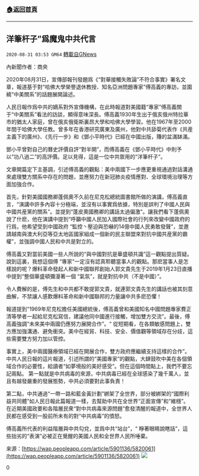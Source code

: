 ###  [:house:返回首頁](https://github.com/ourhimalayas/txt)
---

## 洋筆杆子”爲魔鬼中共代言
`2020-08-31 03:53 GM64` [轉載自GNews](https://gnews.org/zh-hant/326125/)

內新聞作者：商央

2020年08月31日，宣傳部報刊發題爲《“對華接觸失敗論”不符合事實》署名文章，報道基于對“哈佛大學榮譽退休教授、知名亞洲問題專家”傅高義的專訪，並圍繞“中美關系”的話題展開論述。

人民日報作爲中共的嫡系對外宣傳機構，在此時報道對美國籍“專家”傅高義關于“中美關系”看法的訪談，顯得意味深長。傅高義1930年生出于俄亥俄州特拉華市的猶太人家庭，曾在俄亥俄衛斯裏昂大學和哈佛大學學習。他在1967年至2000年間于哈佛大學任教。曾多年在香港研究廣東及廣州，他對中共舔菊代表作《共産主義下的廣州》、《先行一步》和《鄧小平時代》已經在中國出版，賺的盆滿缽滿。

鄧小平曾對自己的曆史評價自評“對半開”，而傅高義在《鄧小平時代》中則予以“功八過二”的高評價。足以見得，這是一位中共禦用的“洋筆杆子”。

文章開篇定下主基調，引述傅高義的觀點：美中兩國下一步應更重視通過對話溝通來處理雙方關系中存在的問題，並應努力在新冠肺炎疫情應對、全球環境治理等方面加強合作。

首先，針對美國國務卿蓬佩奧不久前在尼克松總統圖書館所做的演講，傅高義直言，“演講中許多內容十分極端，並沒有以事實爲依據，特別是誤判了中國人民與中國共産黨的關系”。並提到“蓬皮奧國務卿的講話太過偏激”。讓我們看下蓬佩奧說了什麽，他在演講中提到“呼籲中國人民加入國際社會的行列來改變中國政府的行爲，他希望受到中國政府 “監控丶壓迫與恐嚇的14億中國人民勇敢發聲”，並邀請越南與澳大利亞等亞太地區國家組成一個新的民主聯盟來對抗中國共産黨的霸權”，並強調中國人民和中共是對立的。

傅高義又對當前美國一些人所說的“與中國對抗是華盛頓共識”這一觀點提出質疑。說到這裏，我想這個傅 “專家”一定沒有認真聆聽當事人的觀點。那麽當事人是怎樣說的呢？爆料革命發起人和新中國聯邦創始人郭文貴先生于2019年1月23日直播中提到“整個華盛頓彌漫著一個 “氣氛”，就是對抗中共（不是中國）”。

令人費解的是，傅先生和中共都不敢提郭文貴，就連郭文貴先生的講話也被其刻意曲解，不禁讓人感歎爆料革命和新中國聯邦的力量讓中共多麽恐懼！

報道提到“1969年尼克松擔任美國總統後，傅高義曾和美國知名中國問題專家費正清等學者一起給尼克松寫信，建議他同中國進行接觸，增加雙方交流”。最後，傅高義強調“未來美中兩國仍應努力展開合作”。“ 從短期看，在各類敏感問題上，雙方應加強溝通、避免衝突。美中在經貿、科技、安全、價值觀等領域存在分歧，這些需要雙方努力加以管控。

事實上，美中兩國醫療領域已經在開展合作，雙方政府應繼續支持這樣的合作”。
中共人民日報的這片報道，引述所謂的“美國專家”的觀點，大肆鼓吹中美在各個領域合作的必要性，給讀者“如夢境般的美好感受”。但在這個時間點上，我們不要忘記兩點。
第一點就是中共病毒的來源，中共病毒已經在全球感染了幾千萬人，並且有越發嚴重的發展態勢，中共必須要對此事負責！

第二點，中共通過“一帶一路和藍金黃計劃”綁架了全世界，部分被綁架的“國際利益共同體”如人民日報此篇報道一樣，去幫助中共在全世界“正面宣傳”和“維穩”。在近期美國政要和各階層民衆“對中共病毒來源問題”愈發清醒的報道中，全世界人民都在感受到一股前所未有的對“中共病毒”的憤怒。

傅高義所代表的利益階層與中共勾兌，並爲中共“站台”，“ 睜著眼睛說瞎話”，這些拙劣的“表演”必被正在覺醒的美國人民和全世界人民所唾棄。

来源：[https://wap.peopleapp.com/article/5901136/5820061](https://wap.peopleapp.com/article/5901136/5820061)
![](https://s3.amazonaws.com/gnews-media-offload/wp-content/uploads/2020/08/31034810/0-1.png)


0
